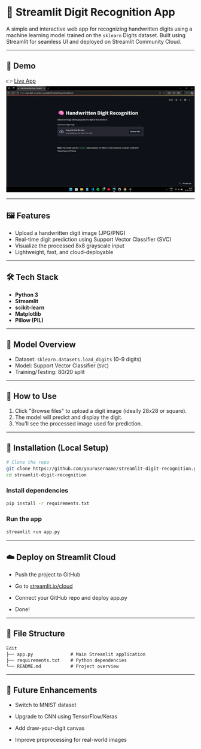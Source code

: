 # 🧠 Streamlit Digit Recognition App

A simple and interactive web app for recognizing handwritten digits using a machine learning model trained on the `sklearn` Digits dataset. Built using Streamlit for seamless UI and deployed on Streamlit Community Cloud.

---

## 🚀 Demo

👉 [Live App](https://app-digit-recognition-uyvwqhjehb3sqmy72laeoy.streamlit.app/)  
![Screenshot](image/Screenshot.png)

---

## 🖼️ Features

- Upload a handwritten digit image (JPG/PNG)
- Real-time digit prediction using Support Vector Classifier (SVC)
- Visualize the processed 8x8 grayscale input
- Lightweight, fast, and cloud-deployable

---

## 🛠️ Tech Stack

- **Python 3**
- **Streamlit**
- **scikit-learn**
- **Matplotlib**
- **Pillow (PIL)**

---

## 🧪 Model Overview

- Dataset: `sklearn.datasets.load_digits` (0–9 digits)
- Model: Support Vector Classifier (`SVC`)
- Training/Testing: 80/20 split

---

## 📸 How to Use

1. Click "Browse files" to upload a digit image (ideally 28x28 or square).
2. The model will predict and display the digit.
3. You’ll see the processed image used for prediction.

---

## 🧾 Installation (Local Setup)

```bash
# Clone the repo
git clone https://github.com/yourusername/streamlit-digit-recognition.git
cd streamlit-digit-recognition
```

### Install dependencies

```bash
pip install -r requirements.txt
```

### Run the app

```bash
streamlit run app.py
```

---

## ☁️ Deploy on Streamlit Cloud

- Push the project to GitHub

- Go to [streamlit.io/cloud](streamlit.io/cloud)

- Connect your GitHub repo and deploy app.py

- Done!

---

## 📁 File Structure

```plaintext
Edit
├── app.py              # Main Streamlit application
├── requirements.txt    # Python dependencies
└── README.md           # Project overview
```

---

## 🧠 Future Enhancements

- Switch to MNIST dataset

- Upgrade to CNN using TensorFlow/Keras

- Add draw-your-digit canvas

- Improve preprocessing for real-world images

  
